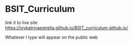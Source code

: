 # BSIT_Curriculum

link it to live site https://ivykatrinaestrella.github.io/BSIT_curriculum.github.io/

Whatever I type will appear on the public web

